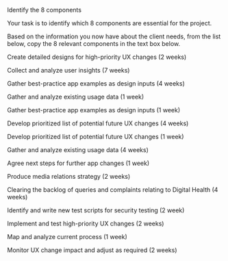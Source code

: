 Identify the 8 components

Your task is to identify which 8 components are essential for the project.

Based on the information you now have about the client needs, from the list below, copy the 8 relevant components in the text box below. 

Create detailed designs for high-priority UX changes (2 weeks)

Collect and analyze user insights (7 weeks)

Gather best-practice app examples as design inputs (4 weeks)

Gather and analyze existing usage data (1 week)

Gather best-practice app examples as design inputs (1 week)

Develop prioritized list of potential future UX changes (4 weeks)

Develop prioritized list of potential future UX changes (1 week)

Gather and analyze existing usage data (4 weeks)

Agree next steps for further app changes (1 week)

Produce media relations strategy (2 weeks)

Clearing the backlog of queries and complaints relating to Digital Health (4 weeks)

Identify and write new test scripts for security testing (2 week)

Implement and test high-priority UX changes (2 weeks)

Map and analyze current process (1 week)

Monitor UX change impact and adjust as required (2 weeks)


